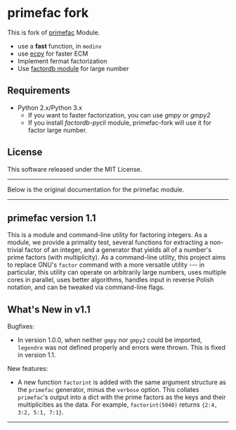 primefac fork
===============

This is fork of [primefac](https://pypi.python.org/pypi/primefac) Module.

* use a **fast** function, in `modinv`
* use [ecpy](https://github.com/elliptic-shiho/ecpy/) for faster ECM
* Implement fermat factorization
* Use [factordb module](https://github.com/ryosan-470/factordb-pycli) for large number


## Requirements
* Python 2.x/Python 3.x
  - If you want to faster factorization, you can use *gmpy* or *gmpy2*
  - If you install *factordb-pycli* module, primefac-fork will use it for factor large number.

## License
This software released under the MIT License. 

---

Below is the original documentation for the primefac module. 

---

## primefac version 1.1

This is a module and command-line utility for factoring integers.  As a module, we provide a primality test, several functions for extracting a non-trivial factor of an integer, and a generator that yields all of a number's prime factors (with multiplicity).  As a command-line utility, this project aims to replace GNU's ``factor`` command with a more versatile utility --- in particular, this utility can operate on arbitrarily large numbers, uses multiple cores in parallel, uses better algorithms, handles input in reverse Polish notation, and can be tweaked via command-line flags.


## What's New in v1.1

Bugfixes:

 - In version 1.0.0, when neither ``gmpy`` nor ``gmpy2`` could be imported, ``legendre`` was not defined properly and errors were thrown.  This is fixed in version 1.1.

New features:

 - A new function ``factorint`` is added with the same argument structure as the ``primefac`` generator, minus the ``verbose`` option.  This collates ``primefac``'s output into a dict with the prime factors as the keys and their multiplicities as the data.  For example, ``factorint(5040)`` returns ``{2:4, 3:2, 5:1, 7:1}``.

---

